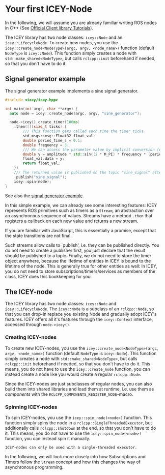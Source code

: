# Your first ICEY-Node 


In the following, we will assume you are already familiar writing ROS nodes in C++ (See [Official Client library Tutorials](https://docs.ros.org/en/jazzy/Tutorials/Beginner-Client-Libraries.html)).

The ICEY library has two node classes: `icey::Node` and an `icey::LifecycleNode`. 
To create new nodes, you use the `icey::create_node<NodeType>(argc, argv, <node_name>)` function (default `NodeType` is `icey::Node`). This function simply creates a node with `std::make_shared<NodeType>`, but calls `rclcpp::init` beforehand if needed, so that you don't have to do it.

## Signal generator example

The signal generator example implements a sine signal generator. 

```cpp
#include <icey/icey.hpp>

int main(int argc, char **argv) {
  auto node = icey::create_node(argc, argv, "sine_generator");

  node->icey().create_timer(100ms)
    .then([](size_t ticks) {
        /// This function gets called each time the timer ticks
        std_msgs::msg::Float32 float_val;
        double period_time_s = 0.1;
        double frequency = 3.;
        /// We can access the parameter value by implicit conversion (or explicitly using .value())
        double y = amplitude * std::sin((2 * M_PI) * frequency * (period_time_s * ticks));
        float_val.data = y;
        return float_val;
    })
    /// The returned value is published on the topic "sine_signal" after the timer ticked.
    .publish("sine_signal");
    icey::spin(node);
}
```

See also the [signal generator example](../../icey_examples/src/signal_generator.cpp).

In this simple example, we can already see some interesting features:
ICEY represents ROS primitives such as timers as a `Stream`, an abstraction over an asynchronous sequence of values. Streams have a method `.then` that registers a callback on each new value and returns a new stream. 

If you are familiar with JavaScript, this is essentially a promise, except that the state transitions are not final.

Such streams allow calls to `publish', i.e. they can be published directly. 
You do not need to create a publisher first, you just declare that the result should be published to a topic. 
Finally, we do not need to store the timer object anywhere, because the lifetime of entities in ICEY is bound to the lifetime of the node. This is generally true for other entities as well: In ICEY, you do not need to store subscriptions/timers/services as members of the class, ICEY does this bookkeeping for you.

## The ICEY-node 

The ICEY library has two node classes: `icey::Node` and `icey::LifecycleNode`.
The `icey::Node` is a subclass of an `rclcpp::Node`, so that you can drop-in replace you existing Node and gradually adopt ICEY's features.
ICEY offers all it's features through the `icey::Context` interface, accessed through `node->icey()`.

### Creating ICEY-nodes 

To create new ICEY-nodes, you use the `icey::create_node<NodeType>(argc, argv, <node_name>)` function (default `NodeType` is `icey::Node`). This function simply creates a node with `std::make_shared<NodeType>`, but calls `rclcpp::init` beforehand if needed, so that you don't have to do it.
This means, you do not have to use the `icey::create_node` function, you can instead create a node like you would create a regular `rclcpp::Node`.

Since the ICEY-nodes are just subclasses of regular nodes, you can also build them into shared libraries and load them at runtime, i.e. use them as *components* with the `RCLCPP_COMPONENTS_REGISTER_NODE`-macro.

### Spinning ICEY-nodes 

To spin ICEY-nodes, you use the `icey::spin_node(<node>)` function. This function simply spins the node in a `rclcpp::SingleThreadedExecutor`, but additionally calls `rclcpp::shutdown` at the end, so that you don't have to do it. 
This means, you do not have to use the `icey::spin_node(<node>)` function, you can instead spin it manually. 

```{warning}
ICEY-nodes can only be used with a single-threaded executor.
```


In the following, we will look more closely into how Subscriptions and Timers follow the `Stream` concept and how this changes the way of asynchronous programming. 
